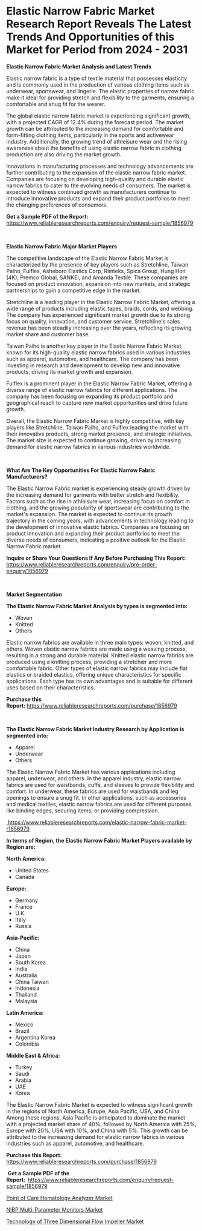 <p><h1>Elastic Narrow Fabric Market Research Report Reveals The Latest Trends And Opportunities of this Market for Period from 2024 - 2031</h1></p><p><strong>Elastic Narrow Fabric Market Analysis and Latest Trends</strong></p>
<p><p>Elastic narrow fabric is a type of textile material that possesses elasticity and is commonly used in the production of various clothing items such as underwear, sportswear, and lingerie. The elastic properties of narrow fabric make it ideal for providing stretch and flexibility to the garments, ensuring a comfortable and snug fit for the wearer.</p><p>The global elastic narrow fabric market is experiencing significant growth, with a projected CAGR of 12.4% during the forecast period. The market growth can be attributed to the increasing demand for comfortable and form-fitting clothing items, particularly in the sports and activewear industry. Additionally, the growing trend of athleisure wear and the rising awareness about the benefits of using elastic narrow fabric in clothing production are also driving the market growth.</p><p>Innovations in manufacturing processes and technology advancements are further contributing to the expansion of the elastic narrow fabric market. Companies are focusing on developing high-quality and durable elastic narrow fabrics to cater to the evolving needs of consumers. The market is expected to witness continued growth as manufacturers continue to introduce innovative products and expand their product portfolios to meet the changing preferences of consumers.</p></p>
<p><strong>Get a Sample PDF of the Report:&nbsp;</strong> <a href="https://www.reliableresearchreports.com/enquiry/request-sample/1856979">https://www.reliableresearchreports.com/enquiry/request-sample/1856979</a></p>
<p>&nbsp;</p>
<p><strong>Elastic Narrow Fabric Major Market Players</strong></p>
<p><p>The competitive landscape of the Elastic Narrow Fabric Market is characterized by the presence of key players such as Stretchline, Taiwan Paiho, Fulflex, Asheboro Elastics Corp, Rimteks, Spica Group, Hung Hon (4K), Premco Global, SANKEI, and Amanda Textile. These companies are focused on product innovation, expansion into new markets, and strategic partnerships to gain a competitive edge in the market.</p><p>Stretchline is a leading player in the Elastic Narrow Fabric Market, offering a wide range of products including elastic tapes, braids, cords, and webbing. The company has experienced significant market growth due to its strong focus on quality, innovation, and customer service. Stretchline's sales revenue has been steadily increasing over the years, reflecting its growing market share and customer base.</p><p>Taiwan Paiho is another key player in the Elastic Narrow Fabric Market, known for its high-quality elastic narrow fabrics used in various industries such as apparel, automotive, and healthcare. The company has been investing in research and development to develop new and innovative products, driving its market growth and expansion.</p><p>Fulflex is a prominent player in the Elastic Narrow Fabric Market, offering a diverse range of elastic narrow fabrics for different applications. The company has been focusing on expanding its product portfolio and geographical reach to capture new market opportunities and drive future growth.</p><p>Overall, the Elastic Narrow Fabric Market is highly competitive, with key players like Stretchline, Taiwan Paiho, and Fulflex leading the market with their innovative products, strong market presence, and strategic initiatives. The market size is expected to continue growing, driven by increasing demand for elastic narrow fabrics in various industries worldwide.</p></p>
<p>&nbsp;</p>
<p><strong>What Are The Key Opportunities For Elastic Narrow Fabric Manufacturers?</strong></p>
<p><p>The Elastic Narrow Fabric market is experiencing steady growth driven by the increasing demand for garments with better stretch and flexibility. Factors such as the rise in athleisure wear, increasing focus on comfort in clothing, and the growing popularity of sportswear are contributing to the market's expansion. The market is expected to continue its growth trajectory in the coming years, with advancements in technology leading to the development of innovative elastic fabrics. Companies are focusing on product innovation and expanding their product portfolios to meet the diverse needs of consumers, indicating a positive outlook for the Elastic Narrow Fabric market.</p></p>
<p><strong>Inquire or Share Your Questions If Any Before Purchasing This Report:</strong> <a href="https://www.reliableresearchreports.com/enquiry/pre-order-enquiry/1856979">https://www.reliableresearchreports.com/enquiry/pre-order-enquiry/1856979</a></p>
<p>&nbsp;</p>
<p><strong>Market Segmentation</strong></p>
<p><strong>The Elastic Narrow Fabric Market Analysis by types is segmented into:</strong></p>
<p><ul><li>Woven</li><li>Knitted</li><li>Others</li></ul></p>
<p><p>Elastic narrow fabrics are available in three main types: woven, knitted, and others. Woven elastic narrow fabrics are made using a weaving process, resulting in a strong and durable material. Knitted elastic narrow fabrics are produced using a knitting process, providing a stretchier and more comfortable fabric. Other types of elastic narrow fabrics may include flat elastics or braided elastics, offering unique characteristics for specific applications. Each type has its own advantages and is suitable for different uses based on their characteristics.</p></p>
<p><strong>Purchase this Report:&nbsp;</strong><a href="https://www.reliableresearchreports.com/purchase/1856979">https://www.reliableresearchreports.com/purchase/1856979</a></p>
<p>&nbsp;</p>
<p><strong>The Elastic Narrow Fabric Market Industry Research by Application is segmented into:</strong></p>
<p><ul><li>Apparel</li><li>Underwear</li><li>Others</li></ul></p>
<p><p>The Elastic Narrow Fabric Market has various applications including apparel, underwear, and others. In the apparel industry, elastic narrow fabrics are used for waistbands, cuffs, and sleeves to provide flexibility and comfort. In underwear, these fabrics are used for waistbands and leg openings to ensure a snug fit. In other applications, such as accessories and medical textiles, elastic narrow fabrics are used for different purposes like binding edges, securing items, or providing compression.</p></p>
<p><a href="https://www.reliableresearchreports.com/elastic-narrow-fabric-market-r1856979">&nbsp;https://www.reliableresearchreports.com/elastic-narrow-fabric-market-r1856979</a></p>
<p><strong>In terms of Region, the Elastic Narrow Fabric Market Players available by Region are:</strong></p>
<p>
    <p> <strong> North America: </strong>
        <ul>
            <li>United States</li>
            <li>Canada</li>
        </ul>
        </p> 
    <p> <strong> Europe: </strong>
        <ul>
            <li>Germany</li>
            <li>France</li>
            <li>U.K.</li>
            <li>Italy</li>
            <li>Russia</li>
        </ul>
        </p> 
    <p> <strong> Asia-Pacific: </strong>
        <ul>
            <li>China</li>
            <li>Japan</li>
            <li>South Korea</li>
            <li>India</li>
            <li>Australia</li>
            <li>China Taiwan</li>
            <li>Indonesia</li>
            <li>Thailand</li>
            <li>Malaysia</li>
        </ul>
        </p> 
    <p> <strong> Latin America: </strong>
        <ul>
            <li>Mexico</li>
            <li>Brazil</li>
            <li>Argentina Korea</li>
            <li>Colombia</li>
        </ul>
        </p> 
    <p> <strong> Middle East & Africa: </strong>
        <ul>
            <li>Turkey</li>
            <li>Saudi</li>
            <li>Arabia</li>
            <li>UAE</li>
            <li>Korea</li>
        </ul>
    </p>
    </p>
<p><p>The Elastic Narrow Fabric Market is expected to witness significant growth in the regions of North America, Europe, Asia Pacific, USA, and China. Among these regions, Asia Pacific is anticipated to dominate the market with a projected market share of 40%, followed by North America with 25%, Europe with 20%, USA with 10%, and China with 5%. This growth can be attributed to the increasing demand for elastic narrow fabrics in various industries such as apparel, automotive, and healthcare.</p></p>
<p><strong>Purchase this Report: </strong><a href="https://www.reliableresearchreports.com/purchase/1856979">https://www.reliableresearchreports.com/purchase/1856979</a></p>
<p>&nbsp;<strong>Get a Sample PDF of the Report:&nbsp;&nbsp;</strong><a href="https://www.reliableresearchreports.com/enquiry/request-sample/1856979">https://www.reliableresearchreports.com/enquiry/request-sample/1856979</a></p>
<p><strong></strong></p>
<p><p><a href="https://www.linkedin.com/pulse/point-care-hematology-analyzer-market-research-report-its-s3w8e">Point of Care Hematology Analyzer Market</a></p><p><a href="https://www.linkedin.com/pulse/decoding-nibp-multi-parameter-monitors-market-metrics-zal8c">NIBP Multi-Parameter Monitors Market</a></p><p><a href="https://github.com/kosella/Market-Research-Report-List-3/blob/main/technology-of-three-dimensional-flow-impeller-market.md">Technology of Three Dimensional Flow Impeller Market</a></p></p>